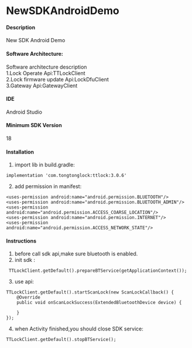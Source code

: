 # NewSDKAndroidDemo

#### Description
New SDK Android Demo

#### Software Architecture:
Software architecture description <br />
1.Lock Operate Api:TTLockClient <br />
2.Lock firmware update Api:LockDfuClient <br />
3.Gateway Api:GatewayClient <br />

#### IDE
Android Studio

#### Minimum SDK Version
18

#### Installation
1. import lib in build.gradle:
```
implementation 'com.tongtonglock:ttlock:3.0.6'
```
2. add permission in manifest:
```
<uses-permission android:name="android.permission.BLUETOOTH"/>
<uses-permission android:name="android.permission.BLUETOOTH_ADMIN"/>
<uses-permission android:name="android.permission.ACCESS_COARSE_LOCATION"/>
<uses-permission android:name="android.permission.INTERNET"/>
<uses-permission android:name="android.permission.ACCESS_NETWORK_STATE"/>
```
#### Instructions
1. before call sdk api,make sure bluetooth is enabled.
2. init sdk :
```
 TTLockClient.getDefault().prepareBTService(getApplicationContext());
```
3. use api:
```
TTLockClient.getDefault().startScanLock(new ScanLockCallback() {
    @Override
    public void onScanLockSuccess(ExtendedBluetoothDevice device) {

    }
});
```
4. when Activity finished,you should close SDK service:
```
TTLockClient.getDefault().stopBTService();
```

